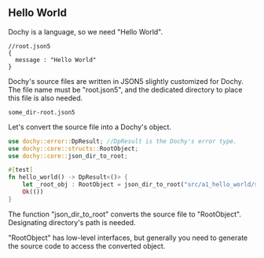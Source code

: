 ## Hello World

Dochy is a language, so we need "Hello World".
```json5
//root.json5
{
  message : "Hello World"
}
```
Dochy's source files are written in JSON5 slightly customized for Dochy.
The file name must be "root.json5", 
and the dedicated directory to place this file is also needed.
```
some_dir-root.json5
```
Let's convert the source file into a Dochy's object.
```Rust
use dochy::error::DpResult; //DpResult is the Dochy's error type.
use dochy::core::structs::RootObject;
use dochy::core::json_dir_to_root;

#[test]
fn hello_world() -> DpResult<()> {
    let _root_obj : RootObject = json_dir_to_root("src/a1_hello_world/some_dir", true)?;
    Ok(())
}
```
The function "json_dir_to_root" converts the source file to "RootObject". 
Designating directory's path is needed.

"RootObject" has low-level interfaces, 
but generally you need to generate the source code to access the converted object.
```Rust

```